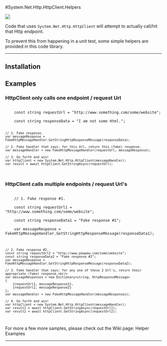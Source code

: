 #System.Net.Http.HttpClient.Helpers

![](https://ci.appveyor.com/api/projects/status/siwilxb8t3enyus2)

Code that uses `System.Net.Http.HttpClient` will attempt to actually call/hit that Http endpoint.

To prevent this from happening in a *unit* test, some simple helpers are provided in this code library.

-----

## Installation

## Examples

### HttpClient only calls one endpoint / request Url
<code>
    const string requestUrl = "http://www.something.com/some/website";<br/>
    const string responseData = "I am not some Html.";

    // 1. Fake response.
    var messageResponse = FakeHttpMessageHandler.GetStringHttpResponseMessage(responseData);

    // 2. Fake handler that says: for this Url, return this (fake) response.
    var messageHandler = new FakeHttpMessageHandler(requestUrl, messageResponse);

    // 3. Go forth and win!
    var httpClient = new System.Net.Http.HttpClient(messageHandler);
    var result = await httpClient.GetStringAsync(requestUrl);
</code>

### HttpClient calls multiple endpoints / request Url's
<code>
    // 1. Fake response #1.<br/>
    const string requestUrl1 = "http://www.something.com/some/website";<br/>
    const string responseData1 = "Fake response #1";<br/>
    var messageResponse = FakeHttpMessageHandler.GetStringHttpResponseMessage(responseData1);<br/>

    // 2. Fake response #2.
    const string requestUrl2 = "http://www.pewpew.com/some/website";
    const string responseData2 = "Fake response #2";
    var messageResponse = FakeHttpMessageHandler.GetStringHttpResponseMessage(responseData2);

    // 3. Fake handler that says: for any one of these 2 Url's, return their appropriate (fake) response.<br/>
    var messageResponses = new Dictionary<string, HttpResponseMessage>
    {
        {requestUrl1, messageResponse1},
        {requestUrl2, messageResponse2}
    };
    var messageHandler = new FakeHttpMessageHandler(messageResponses);

    // 4. Go forth and win!
    var httpClient = new System.Net.Http.HttpClient(messageHandler);
    var result1 = await httpClient.GetStringAsync(requestUrl1);
    var result2 = await httpClient.GetStringAsync(requestUrl2);
</code>

For more a few more samples, please check out the Wiki page: Helper Examples

-----
